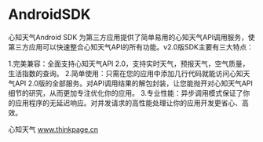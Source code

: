 AndroidSDK
==========

心知天气Android SDK 为第三方应用提供了简单易用的心知天气API调用服务，使第三方应用可以快速整合心知天气API的所有功能。v2.0版SDK主要有三大特点：

1.完美兼容：全面支持心知天气API 2.0，支持实时天气，预报天气，空气质量，生活指数的查询。 2.简单使用：只需在您的应用中添加几行代码就能访问心知天气API 2.0版的全部服务。对API调用结果的解包封装，让您能抛开对心知天气API细节的研究，从而更加专注优化你的应用。 3.专业性能：异步调用模式保证了你的应用程序的无延迟响应。对并发请求的高性能处理让你的应用开发更省心、高效。

心知天气 
www.thinkpage.cn
